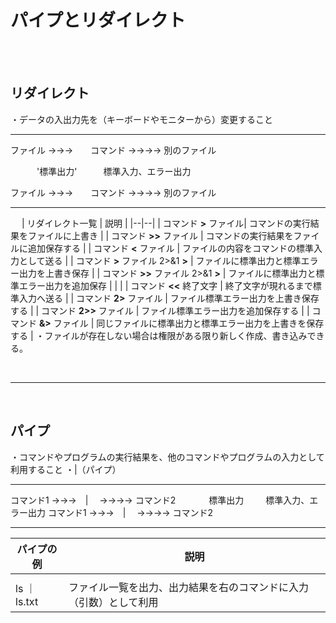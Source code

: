 # パイプとリダイレクト
<br>
<br>

## リダイレクト
・データの入出力先を（キーボードやモニターから）変更すること

-------------
ファイル →→→　　コマンド →→→→ 別のファイル

　　　'標準出力'　　　標準入力、エラー出力

ファイル →→→　　コマンド →→→→ 別のファイル

-----------------
　
| リダイレクト一覧 | 説明 |
|--|--|
| コマンド **>** ファイル| コマンドの実行結果をファイルに上書き |
| コマンド **>>** ファイル | コマンドの実行結果をファイルに追加保存する |
| コマンド **<** ファイル | ファイルの内容をコマンドの標準入力として送る |
| コマンド **>** ファイル 2>&1 **>** | ファイルに標準出力と標準エラー出力を上書き保存 |
| コマンド **>>** ファイル 2>&1 **>** | ファイルに標準出力と標準エラー出力を追加保存 |
|  |
| コマンド **<<** 終了文字 | 終了文字が現れるまで標準入力へ送る |
| コマンド **2>** ファイル | ファイル標準エラー出力を上書き保存する |
| コマンド **2>>** ファイル | ファイル標準エラー出力を追加保存する |
| コマンド **&>** ファイル | 同じファイルに標準出力と標準エラー出力を上書きを保存する |
・ファイルが存在しない場合は権限がある限り新しく作成、書き込みできる。

<br>

----------------

<br>

## パイプ
・コマンドやプログラムの実行結果を、他のコマンドやプログラムの入力として利用すること
・|（パイプ）

-------------               
コマンド1 →→→　|　 →→→→ コマンド2
&ensp;　　　標準出力　　&ensp;標準入力、エラー出力
コマンド1 →→→　|　 →→→→ コマンド2

 -------------

|パイプの例| 説明 |
|--|--|
|  |  |
| ls ｜ ls.txt | ファイル一覧を出力、出力結果を右のコマンドに入力（引数）として利用 |
